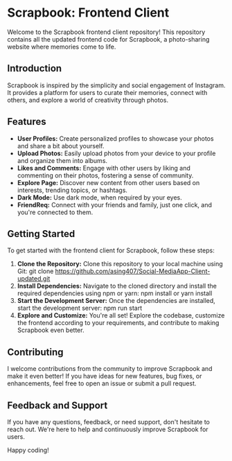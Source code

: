 # Scrapbook: Frontend Client

Welcome to the Scrapbook frontend client repository! This repository contains all the updated frontend code for Scrapbook, a photo-sharing website where memories come to life.

## Introduction

Scrapbook is inspired by the simplicity and social engagement of Instagram. It provides a platform for users to curate their memories, connect with others, and explore a world of creativity through photos.

## Features

- **User Profiles:** Create personalized profiles to showcase your photos and share a bit about yourself.
- **Upload Photos:** Easily upload photos from your device to your profile and organize them into albums.
- **Likes and Comments:** Engage with other users by liking and commenting on their photos, fostering a sense of community.
- **Explore Page:** Discover new content from other users based on interests, trending topics, or hashtags.
- **Dark Mode:** Use dark mode, when required by your eyes.
- **FriendReq:** Connect with your friends and family, just one click, and you're connected to them. 


## Getting Started

To get started with the frontend client for Scrapbook, follow these steps:

1. **Clone the Repository:** Clone this repository to your local machine using Git: git clone https://github.com/asing407/Social-MediaApp-Client-updated.git
2. **Install Dependencies:** Navigate to the cloned directory and install the required dependencies using npm or yarn: npm install or yarn install
3. **Start the Development Server:** Once the dependencies are installed, start the development server: npm run start
4. **Explore and Customize:** You're all set! Explore the codebase, customize the frontend according to your requirements, and contribute to making Scrapbook even better.

## Contributing

I welcome contributions from the community to improve Scrapbook and make it even better! If you have ideas for new features, bug fixes, or enhancements, feel free to open an issue or submit a pull request.

## Feedback and Support

If you have any questions, feedback, or need support, don't hesitate to reach out. We're here to help and continuously improve Scrapbook for users.

Happy coding!
